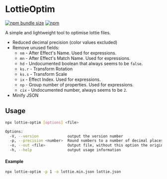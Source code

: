 # LottieOptim

[![npm bundle size](https://img.shields.io/bundlephobia/min/lottie-optim)](https://www.npmjs.com/package/lottie-optim) [![npm](https://img.shields.io/npm/v/lottie-optim)](https://www.npmjs.com/package/lottie-optim)

A simple and lightweight tool to optimise lottie files.

  * Reduced decimal precision (color values excluded)
  * Remove unused fields:
    * `nm` - After Effect's Name. Used for expressions.
    * `mn` - After Effect's Match Name. Used for expressions.
    * `hd` - Undocumented boolean that always seems to be `false`.
    * `ks.r` - Transform Rotation
    * `ks.s` - Transform Scale
    * `ix` - Effect Index. Used for expressions.
    * `np` - Group number of properties. Used for expressions.
    * `cix` - Undocumented number, always seems to be `2`.
  * Minify JSON

## Usage

```bash
npx lottie-optim [options] <file>

Options:
  -V, --version             output the version number
  -p, --precision <number>  Round numbers to a number of decimal places to reduce filesize (default: 2)
  -o, --out <file>          Output file, without this option the original file with be overridden
  -h, --help                output usage information
```

#### Example

```bash
npx lottie-optim -p 1 -o lottie.min.json lottie.json
```
